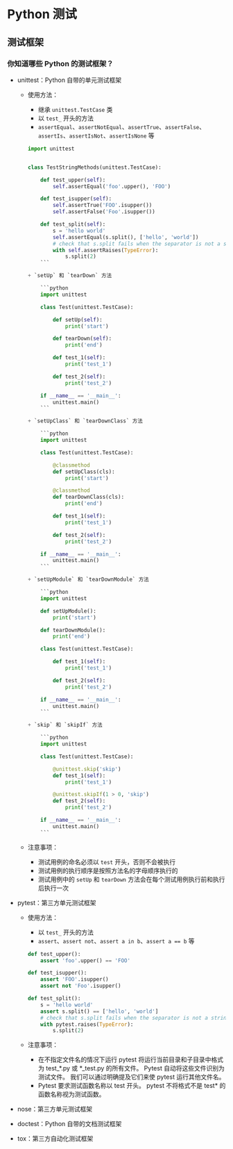 # Python 测试

## 测试框架

### 你知道哪些 Python 的测试框架？

+ unittest：Python 自带的单元测试框架

    + 使用方法：
        + 继承 `unittest.TestCase` 类
        + 以 `test_` 开头的方法
        + `assertEqual`、`assertNotEqual`、`assertTrue`、`assertFalse`、`assertIs`、`assertIsNot`、`assertIsNone` 等

        ```python
        import unittest
        

        class TestStringMethods(unittest.TestCase):

            def test_upper(self):
                self.assertEqual('foo'.upper(), 'FOO')
        
            def test_isupper(self):
                self.assertTrue('FOO'.isupper())
                self.assertFalse('Foo'.isupper())
        
            def test_split(self):
                s = 'hello world'
                self.assertEqual(s.split(), ['hello', 'world'])
                # check that s.split fails when the separator is not a string
                with self.assertRaises(TypeError):
                    s.split(2)
            ```
    
        + `setUp` 和 `tearDown` 方法
    
            ```python
            import unittest
    
            class Test(unittest.TestCase):
    
                def setUp(self):
                    print('start')
    
                def tearDown(self):
                    print('end')
    
                def test_1(self):
                    print('test_1')
    
                def test_2(self):
                    print('test_2')
    
            if __name__ == '__main__':
                unittest.main()
            ```
    
        + `setUpClass` 和 `tearDownClass` 方法
    
            ```python
            import unittest
    
            class Test(unittest.TestCase):
    
                @classmethod
                def setUpClass(cls):
                    print('start')
    
                @classmethod
                def tearDownClass(cls):
                    print('end')
    
                def test_1(self):
                    print('test_1')
    
                def test_2(self):
                    print('test_2')
    
            if __name__ == '__main__':
                unittest.main()
            ```
    
        + `setUpModule` 和 `tearDownModule` 方法
    
            ```python
            import unittest
    
            def setUpModule():
                print('start')
    
            def tearDownModule():
                print('end')
    
            class Test(unittest.TestCase):
    
                def test_1(self):
                    print('test_1')
    
                def test_2(self):
                    print('test_2')
    
            if __name__ == '__main__':
                unittest.main()
            ```
    
        + `skip` 和 `skipIf` 方法
    
            ```python
            import unittest
    
            class Test(unittest.TestCase):
    
                @unittest.skip('skip')
                def test_1(self):
                    print('test_1')
    
                @unittest.skipIf(1 > 0, 'skip')
                def test_2(self):
                    print('test_2')
    
            if __name__ == '__main__':
                unittest.main()
            ```
    
    + 注意事项：
        + 测试用例的命名必须以 `test` 开头，否则不会被执行
        + 测试用例的执行顺序是按照方法名的字母顺序执行的
        + 测试用例中的 `setUp` 和 `tearDown` 方法会在每个测试用例执行前和执行后执行一次


+ pytest：第三方单元测试框架

    + 使用方法：
        + 以 `test_` 开头的方法
        + `assert`、`assert not`、`assert a in b`、`assert a == b` 等

        ```python
        def test_upper():
            assert 'foo'.upper() == 'FOO'
        
        def test_isupper():
            assert 'FOO'.isupper()
            assert not 'Foo'.isupper()
        
        def test_split():
            s = 'hello world'
            assert s.split() == ['hello', 'world']
            # check that s.split fails when the separator is not a string
            with pytest.raises(TypeError):
                s.split(2)
        ```
    
    + 注意事项：
        + 在不指定文件名的情况下运行 pytest 将运行当前目录和子目录中格式为 test_*.py 或 *_test.py 的所有文件。 Pytest 自动将这些文件识别为测试文件。 我们可以通过明确提及它们来使 pytest 运行其他文件名。
        + Pytest 要求测试函数名称以 test 开头。 pytest 不将格式不是 test* 的函数名称视为测试函数。

+ nose：第三方单元测试框架

+ doctest：Python 自带的文档测试框架

+ tox：第三方自动化测试框架
